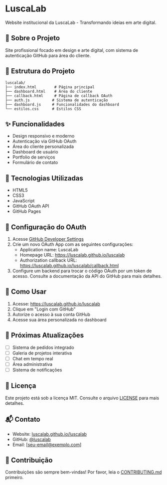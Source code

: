 # LuscaLab

Website institucional da LuscaLab - Transformando ideias em arte digital.

## 🎨 Sobre o Projeto
Site profissional focado em design e arte digital, com sistema de autenticação GitHub para área do cliente.

## 📁 Estrutura do Projeto
```
luscalab/
├── index.html        # Página principal
├── dashboard.html    # Área do cliente
├── callback.html     # Página de callback OAuth
├── auth.js          # Sistema de autenticação
├── dashboard.js     # Funcionalidades do dashboard
└── estilos.css      # Estilos CSS
```

## ✨ Funcionalidades
- Design responsivo e moderno
- Autenticação via GitHub OAuth
- Área do cliente personalizada
- Dashboard de usuário
- Portfolio de serviços
- Formulário de contato

## 🚀 Tecnologias Utilizadas
- HTML5
- CSS3
- JavaScript
- GitHub OAuth API
- GitHub Pages

## 🔧 Configuração do OAuth
1. Acesse [GitHub Developer Settings](https://github.com/settings/developers)
2. Crie um novo OAuth App com as seguintes configurações:
   - Application name: LuscaLab
   - Homepage URL: https://luscalab.github.io/luscalab
   - Authorization callback URL: https://luscalab.github.io/luscalab/callback.html
3. Configure um backend para trocar o código OAuth por um token de acesso. Consulte a documentação da API do GitHub para mais detalhes.

## 📌 Como Usar
1. Acesse: https://luscalab.github.io/luscalab
2. Clique em "Login com GitHub"
3. Autorize o acesso à sua conta GitHub
4. Acesse sua área personalizada no dashboard

## 🎯 Próximas Atualizações
- [ ] Sistema de pedidos integrado
- [ ] Galeria de projetos interativa
- [ ] Chat em tempo real
- [ ] Área administrativa
- [ ] Sistema de notificações

## 📄 Licença
Este projeto está sob a licença MIT. Consulte o arquivo [LICENSE](LICENSE) para mais detalhes.

## 📬 Contato
- Website: [luscalab.github.io/luscalab](https://luscalab.github.io/luscalab)
- GitHub: [@luscalab](https://github.com/luscalab)
- Email: [seu-email@exemplo.com]

## 🤝 Contribuição
Contribuições são sempre bem-vindas! Por favor, leia o [CONTRIBUTING.md](CONTRIBUTING.md) primeiro.